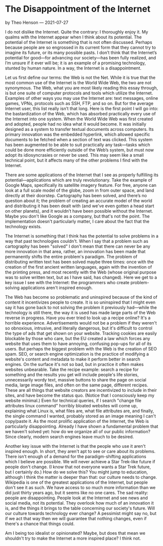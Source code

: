 # The Disappointment of the Internet

by Theo Henson — 2021-07-27

I do not dislike the Internet. Quite the contrary: I thoroughly enjoy it.
My qualms with the Internet appear when I think about its potential.
The potential of the Internet is something that is not often discussed.
Perhaps because people are so engrossed in its current form that they cannot try to imagine its future, or its many possible pasts.
I don’t think that the Internet’s potential for good—for advancing our society—has been fully realized, and I’m unsure if it ever will be;
it is an example of a promising technology, stunted by human nature.
In a way, the Internet is a disappointment.

Let us first define our terms: the Web is not the Net.
While it is true that the most common use of the Internet is the World Wide Web, the two are not synonymous.
The Web, what you are most likely reading this essay through, is but one suite of computer protocols and tools which utilize the Internet.
Examples of other ways you may use the Internet are: text messages, online games, VPNs, protocols such as SSH, FTP, and so on.
But for the average Internet user, this list really isn’t that long.
Here is the first point I will go into: the bastardization of the Web, which has absorbed practically every use of the Internet into one system.
When the World Wide Web was first created and adopted, people had no idea what it would become.
It was initially designed as a system to transfer textual documents across computers.
Its primary innovation was the embedded hyperlink, which allowed specific documents to be fetched when a section of text was clicked.
This system has been augmented to be able to suit practically any task—tasks which could be done more efficiently outside of the Web’s system,
but must now adopt its idiosyncrasies or never be used.
This may seem like a small technical point, but it affects many of the other problems I find with the Internet.

There are some applications of the Internet that I see as properly fulfilling its potential—applications which are truly revolutionary.
Take the example of Google Maps, specifically its satellite imagery feature.
For free, anyone can look at a full scale model of the globe, zoom in from outer space, and land directly at their doorstep.
Cartography has been solved, and there’s no question about it;
the problem of creating an accurate model of the world and distributing it has been dealt with (and we've even gotten a head start on other planets),
and it wouldn’t have been possible without the Internet.
Maybe you don't like Google as a company, but that's not the point.
The implementation doesn't particularly matter, I care about the fact that the technology exists.

The Internet is something that I think has the potential to solve problems in a way that past technologies couldn't.
When I say that a problem such as cartography has been "solved" I don't mean that there can never be any more innovation in that area,
rather, an innovation has been made that permanently shifts the entire problem's paradigm.
The problem of distributing written text has been solved maybe three times: once with the creation of the first ancient written languages,
again with the invention of the printing press,
and most recently with the Web (whose original purpose was to solve written text, but as I have said, has changed).
Here we get to a key issue I see with the Internet: the programmers who create problem-solving applications aren't inspired enough.

The Web has become so problematic and uninspired because of the kind of content it incentivizes people to create.
It is so uninspired that I might even say it has gone back to not solving the problem it previously had—while the technology is still there,
the way it is used has made large parts of the Web reverse in progress.
Have you ever tried to look up a recipe online? It's a horrible experience.
Advertisements would not be a problem if they weren't so obnoxious, intrusive, and literally dangerous, but it's difficult to control the type of ads that get shown on your website.
Tracking cookies are easily blockable by those who care, but the EU created a law which forces any website that uses them to have annoying, confusing pop-ups for all of its users.
But perhaps the biggest problem with the Web is the creation of SEO spam.
SEO, or search engine optimization is the practice of modifying a website's content and metadata to make it perform better in search engines.
On the surface it's not so bad, but in practice it often makes websites unbearable.
Take the recipe example: search a recipe for something and the results you get will include people's life stories, unnecessarily wordy text, massive buttons to share the page on social media,
large image files, and often on the same page, different recipes.
These are all things that website creators are incentivized to include in their sites, and have become the status quo. (Notice that I consciously keep my website minimal.)
Even for technical queries, if I search "change file attributes linux command" horribly bloated websites will come up,
explaining what Linux is, what files are, what file attributes are, and finally, the single command I wanted,
probably stored as an image meaning I can't copy/paste it.
As the most prolific application of the Internet, the Web is particularly disappointing.
Already I have shown a fundamental problem that we haven't solved yet: how do we organize all of our public information?
Since clearly, modern search engines leave much to be desired.

Another key issue with the Internet is that the people who use it aren't inspired enough.
In short, they aren't apt to see or care about its problems.
There isn't enough of a demand for the paradigm-shifting applications which I believe are possible.
We will never achieve a Star Trek-like future if people don't change. (I know that not everyone wants a Star Trek future, but I certainly do.)
How do we solve this? You might jump to education, although I think the matter is deeper than that: our culture needs to change.
Wikipedia is one of the greatest applications of the Internet, but people don't see it as such.
We have access to so much more information than we did just thirty years ago, but it seems like no one cares.
The sad reality: people are disappointing. People look at the Internet and see news and social media, not its potential.
They overlook how much of an innovation it is, and the things it brings to the table concerning our society's future.
Will our culture towards technology ever change?
A pessimist might say no, but if we act that way then we will guarantee that nothing changes, even if there's a chance that things could.

Am I being too idealist or opinionated? Maybe, but does that mean we shouldn't try to make the Internet a more inspired place? I think not.
